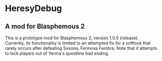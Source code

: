 # HeresyDebug
## A mod for Blasphemous 2

This is a prototype mod for Blasphemous 2, version 1.0.5 (release). Currently, its functionality is limited to an attempted fix for a softlock that rarely occurs after defeating Svsona, Fermosa Fembra. Note that it attempts to lock players out of Yerma's questline bad ending.